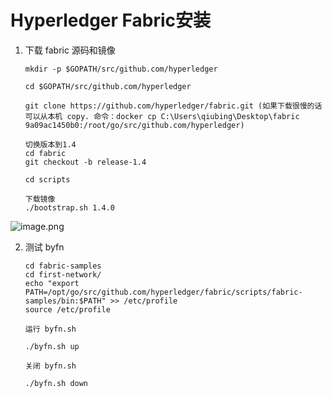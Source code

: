 # Hyperledger Fabric安装

1. 下载 fabric 源码和镜像

   ```shell
   mkdir -p $GOPATH/src/github.com/hyperledger
   
   cd $GOPATH/src/github.com/hyperledger
   
   git clone https://github.com/hyperledger/fabric.git (如果下载很慢的话可以从本机 copy. 命令：docker cp C:\Users\qiubing\Desktop\fabric 9a09ac1450b0:/root/go/src/github.com/hyperledger)
   
   切换版本到1.4
   cd fabric
   git checkout -b release-1.4
   
   cd scripts
   
   下载镜像
   ./bootstrap.sh 1.4.0
   ```
   
![image.png](https://ww1.sinaimg.cn/large/006alGmrgy1gbi6fx9eeuj30x40lcn1s.jpg)
   
2. 测试 byfn

   ```shell
   cd fabric-samples
   cd first-network/
   echo "export PATH=/opt/go/src/github.com/hyperledger/fabric/scripts/fabric-samples/bin:$PATH" >> /etc/profile
   source /etc/profile
   
   运行 byfn.sh
   
   ./byfn.sh up
   
   关闭 byfn.sh
   
   ./byfn.sh down
   ```

   
